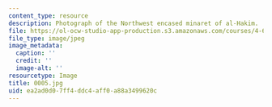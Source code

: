 ```yaml
---
content_type: resource
description: Photograph of the Northwest encased minaret of al-Hakim.
file: https://ol-ocw-studio-app-production.s3.amazonaws.com/courses/4-615-the-architecture-of-cairo-spring-2002/ea2ad0d07ff4ddc4aff0a88a3499620c_0005.jpg
file_type: image/jpeg
image_metadata:
  caption: ''
  credit: ''
  image-alt: ''
resourcetype: Image
title: 0005.jpg
uid: ea2ad0d0-7ff4-ddc4-aff0-a88a3499620c
---
```

